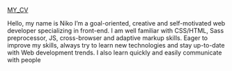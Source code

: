 [MY_CV](https://LazurNiko.github.io/layout_snake/)

Hello, my name is Niko
I’m a goal-oriented, creative and self-motivated web developer 
specializing in front-end. I am well familiar with CSS/HTML, 
Sass preprocessor, JS, cross-browser and adaptive markup skills. 
Eager to improve my skills, always try to learn new technologies and stay 
up-to-date with Web development trends. I also learn quickly and easily 
communicate with people
